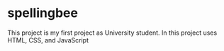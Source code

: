 # spellingbee
This project is my first project as University student. In this project uses HTML, CSS, and JavaScript
